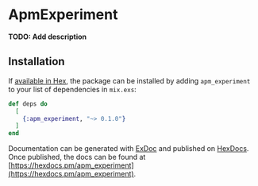 # ApmExperiment

**TODO: Add description**

## Installation

If [available in Hex](https://hex.pm/docs/publish), the package can be installed
by adding `apm_experiment` to your list of dependencies in `mix.exs`:

```elixir
def deps do
  [
    {:apm_experiment, "~> 0.1.0"}
  ]
end
```

Documentation can be generated with [ExDoc](https://github.com/elixir-lang/ex_doc)
and published on [HexDocs](https://hexdocs.pm). Once published, the docs can
be found at [https://hexdocs.pm/apm_experiment](https://hexdocs.pm/apm_experiment).

